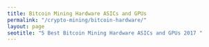 ```yaml
---
title: Bitcoin Mining Hardware ASICs and GPUs  
permalink: "/crypto-mining/bitcoin-hardware/"
layout: page
seotitle: "5 Best Bitcoin Mining Hardware ASICs and GPUs 2017 " 
---
```


